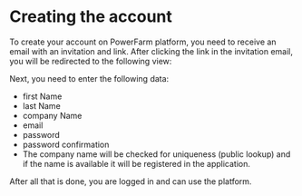 # Creating the account

To create your account on PowerFarm platform, you need to receive an email with an invitation and link. After clicking the link in the invitation email, you will be redirected to the following view:


Next, you need to enter the following data:
- first Name
- last Name
- company Name
- email
- password
- password confirmation
- The company name will be checked for uniqueness (public lookup) and if the name is available it will be registered in the application. 

After all that is done, you are logged in and can use the platform.